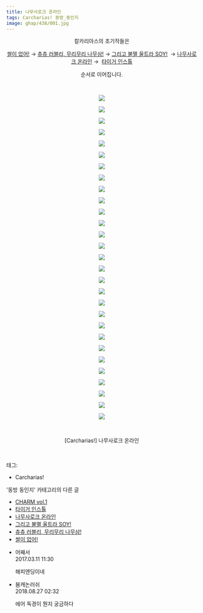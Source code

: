 ```yaml
---
title: 나무사로크 온라인
tags: Carcharias! 동방_동인지
image: ghap/438/001.jpg
---
```

<div class="article">
<p style="text-align: center; clear: none; float: none;">칼카리아스의 초기작들은</p>
<p style="text-align: center; clear: none; float: none;"><a href="http://ghaptouhou.tistory.com/435" target="_blank">쌀이 없어!</a> → <a href="http://ghaptouhou.tistory.com/436" target="_blank">츄츄 러블리, 무리무리 나무삼!</a> → <a href="http://ghaptouhou.tistory.com/437" target="_blank">그리고 불멸 울트라 SOY!</a>  → <a href="http://ghaptouhou.tistory.com/438" target="_blank">나무사로크 온라인</a> →  <a href="http://ghaptouhou.tistory.com/439" target="_blank">타이거 인스톨</a></p>
<p style="text-align: center; clear: none; float: none;">순서로 이어집니다.</p>
<p style="text-align: center; clear: none; float: none;"><br/></p>
<p style="text-align: center; clear: none; float: none;"><img src="{{ site.nasurl }}/ghap/438/001.jpg"/></p>
<p style="text-align: center; clear: none; float: none;"><img src="{{ site.nasurl }}/ghap/438/002.jpg"/></p>
<p style="text-align: center; clear: none; float: none;"><img src="{{ site.nasurl }}/ghap/438/003.jpg"/></p>
<p style="text-align: center; clear: none; float: none;"><img src="{{ site.nasurl }}/ghap/438/004.jpg"/></p>
<p style="text-align: center; clear: none; float: none;"><img src="{{ site.nasurl }}/ghap/438/005.jpg"/></p>
<p style="text-align: center; clear: none; float: none;"><img src="{{ site.nasurl }}/ghap/438/006.jpg"/></p>
<p style="text-align: center; clear: none; float: none;"><img src="{{ site.nasurl }}/ghap/438/007.jpg"/></p>
<p style="text-align: center; clear: none; float: none;"><img src="{{ site.nasurl }}/ghap/438/008.jpg"/></p>
<p style="text-align: center; clear: none; float: none;"><img src="{{ site.nasurl }}/ghap/438/009.jpg"/></p>
<p style="text-align: center; clear: none; float: none;"><img src="{{ site.nasurl }}/ghap/438/010.jpg"/></p>
<p style="text-align: center; clear: none; float: none;"><img src="{{ site.nasurl }}/ghap/438/011.jpg"/></p>
<p style="text-align: center; clear: none; float: none;"><img src="{{ site.nasurl }}/ghap/438/012.jpg"/></p>
<p style="text-align: center; clear: none; float: none;"><img src="{{ site.nasurl }}/ghap/438/013.jpg"/></p>
<p style="text-align: center; clear: none; float: none;"><img src="{{ site.nasurl }}/ghap/438/014.jpg"/></p>
<p style="text-align: center; clear: none; float: none;"><img src="{{ site.nasurl }}/ghap/438/015.jpg"/></p>
<p style="text-align: center; clear: none; float: none;"><img src="{{ site.nasurl }}/ghap/438/016.jpg"/></p>
<p style="text-align: center; clear: none; float: none;"><img src="{{ site.nasurl }}/ghap/438/017.jpg"/></p>
<p style="text-align: center; clear: none; float: none;"><img src="{{ site.nasurl }}/ghap/438/018.jpg"/></p>
<p style="text-align: center; clear: none; float: none;"><img src="{{ site.nasurl }}/ghap/438/019.jpg"/></p>
<p style="text-align: center; clear: none; float: none;"><img src="{{ site.nasurl }}/ghap/438/020.jpg"/></p>
<p style="text-align: center; clear: none; float: none;"><img src="{{ site.nasurl }}/ghap/438/021.jpg"/></p>
<p style="text-align: center; clear: none; float: none;"><img src="{{ site.nasurl }}/ghap/438/022.jpg"/></p>
<p style="text-align: center; clear: none; float: none;"><img src="{{ site.nasurl }}/ghap/438/023.jpg"/></p>
<p style="text-align: center; clear: none; float: none;"><img src="{{ site.nasurl }}/ghap/438/024.jpg"/></p>
<p style="text-align: center; clear: none; float: none;"><img src="{{ site.nasurl }}/ghap/438/025.jpg"/></p>
<p style="text-align: center; clear: none; float: none;"><img src="{{ site.nasurl }}/ghap/438/026.jpg"/></p>
<p style="text-align: center; clear: none; float: none;"><img src="{{ site.nasurl }}/ghap/438/027.jpg"/></p>
<p style="text-align: center; clear: none; float: none;"><img src="{{ site.nasurl }}/ghap/438/028.jpg"/></p>
<p style="text-align: center; clear: none; float: none;"><img src="{{ site.nasurl }}/ghap/438/029.jpg"/></p>
<p style="text-align: center; clear: none; float: none;"><br/></p>
<p style="text-align: center; clear: none; float: none;">[Carcharias!] 나무사로크 온라인</p>
<p><br/></p>
</div><div class="tagTrail">
<p>태그: </p>
<ul>
<li>Carcharias!</li>
</ul>
</div><div class="another">
<p>'동방 동인지' 카테고리의 다른 글</p>
<ul>
<li><a href="/2016-06-21-ghap_440">CHARM vol.1</a></li>
<li><a href="/2016-06-21-ghap_439">타이거 인스톨</a></li>
<li><a href="/2016-06-21-ghap_438">나무사로크 온라인</a></li>
<li><a href="/2016-06-21-ghap_437">그리고 불멸 울트라 SOY!</a></li>
<li><a href="/2016-06-21-ghap_436">츄츄 러블리, 무리무리 나무삼!</a></li>
<li><a href="/2016-06-21-ghap_435">쌀이 없어!</a></li>
</ul>
</div><div class="cb_module cb_fluid">
<div class="cb_wrt cb_profile">
<div class="comment">
<ul>
<li class="cb_thumb_off" id="comment14936560">
<div class="cb_comment_area">
<div class="cb_info_area">
<div class="cb_section">
<span class="cb_nick_name">어째서</span>
</div>
<div class="cb_section">
<span class="cb_date">2017.03.11 11:30 </span>
</div>
</div>
<div class="cb_dsc_comment">
<p class="cb_dsc">
											해피엔딩이네
										</p>
</div>
</div></li>
<li class="cb_thumb_off" id="comment15318277">
<div class="cb_comment_area">
<div class="cb_info_area">
<div class="cb_section">
<span class="cb_nick_name">붐캐논러쉬</span>
</div>
<div class="cb_section">
<span class="cb_date">2018.08.27 02:32 </span>
</div>
</div>
<div class="cb_dsc_comment">
<p class="cb_dsc">
											에어 독경이 뭔지 궁금하다<br/>
</p>
</div>
</div></li>
</ul>
</div>
</div><!-- commentList close -->
</div>